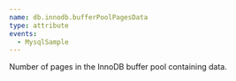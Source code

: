 ```yaml
---
name: db.innodb.bufferPoolPagesData
type: attribute
events:
  - MysqlSample
---
```


Number of pages in the InnoDB buffer pool containing data.